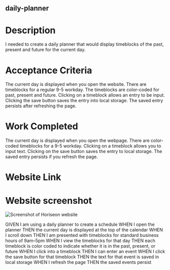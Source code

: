 ## daily-planner

# Description

I needed to create a daily planner that would display timeblocks of the past, present and future for the current day.

# Acceptance Criteria

The current day is displayed when you open the website.
There are timeblocks for a regular 9-5 workday.
The timeblocks are color-coded for past, present and future.
Clicking on a timeblock allows an entry to be input.
Clicking the save button saves the entry into local storage.
The saved entry persists after refreshing the page.


# Work Completed

The current day is displayed when you open the webpage.
There are color-coded timeblocks for a 9-5 workday.
Clicking on a timeblock allows you to input text.
Clicking on the save button saves the entry to local storage.
The saved entry persists if you refresh the page.


# Website Link



# Website screenshot

![Screenshot of Horiseon website](assets/images/.jpg)


GIVEN I am using a daily planner to create a schedule
WHEN I open the planner
THEN the current day is displayed at the top of the calendar
WHEN I scroll down
THEN I am presented with timeblocks for standard business hours of 9am&ndash;5pm
WHEN I view the timeblocks for that day
THEN each timeblock is color coded to indicate whether it is in the past, present, or future
WHEN I click into a timeblock
THEN I can enter an event
WHEN I click the save button for that timeblock
THEN the text for that event is saved in local storage
WHEN I refresh the page
THEN the saved events persist
